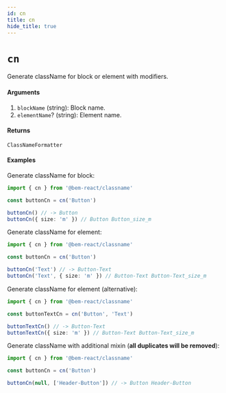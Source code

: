 ```yaml
---
id: cn
title: cn
hide_title: true
---
```


# `cn`

Generate className for block or element with modifiers.

#### Arguments

1. `blockName` (string): Block name.
2. `elementName`? (string): Element name.

#### Returns

`ClassNameFormatter`

#### Examples

Generate className for block:

```ts
import { cn } from '@bem-react/classname'

const buttonCn = cn('Button')

buttonCn() // -> Button
buttonCn({ size: 'm' }) // Button Button_size_m
```

Generate className for element:

```ts
import { cn } from '@bem-react/classname'

const buttonCn = cn('Button')

buttonCn('Text') // -> Button-Text
buttonCn('Text', { size: 'm' }) // Button-Text Button-Text_size_m
```

Generate className for element (alternative):

```ts
import { cn } from '@bem-react/classname'

const buttonTextCn = cn('Button', 'Text')

buttonTextCn() // -> Button-Text
buttonTextCn({ size: 'm' }) // Button-Text Button-Text_size_m
```

Generate className with additional mixin (**all duplicates will be removed**):

```ts
import { cn } from '@bem-react/classname'

const buttonCn = cn('Button')

buttonCn(null, ['Header-Button']) // -> Button Header-Button
```
